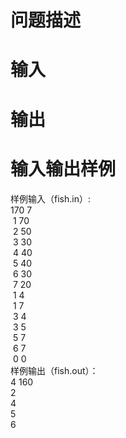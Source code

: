 

# 问题描述



# 输入



# 输出



# 输入输出样例


<div>
样例输入（<span>fish.in</span>）:
</div>
<div>
170 7
</div>
<div>
 1 70
</div>
<div>
 2 50
</div>
<div>
 3 30
</div>
<div>
 4 40
</div>
<div>
 5 40
</div>
<div>
 6 30
</div>
<div>
 7 20
</div>
<div>
 1 4
</div>
<div>
 1 7
</div>
<div>
 3 4
</div>
<div>
 3 5
</div>
<div>
 5 7
</div>
<div>
 6 7
</div>
<div>
 0 0
</div>
<div>
样例输出（<span>fish.out</span>）：
</div>
<div>
4 160
</div>
<div>
2
</div>
<div>
4
</div>
<div>
5
</div>
<div>
6
</div>
